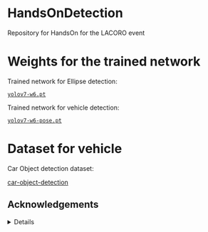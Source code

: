 # HandsOnDetection
Repository for HandsOn for the LACORO event


# Weights for the trained network
Trained network for Ellipse detection:

[`yolov7-w6.pt`](https://drive.google.com/drive/folders/1a0SeBm_Z5mx6LrXm_Mq7Eu_CIDf3JxwJ)

Trained network for vehicle detection:

[`yolov7-w6-pose.pt`](https://drive.google.com/drive/folders/1a0SeBm_Z5mx6LrXm_Mq7Eu_CIDf3JxwJ)

# Dataset for vehicle
Car Object detection dataset: 

[car-object-detection](https://www.kaggle.com/code/balraj98/yolo-v5-car-object-detection/input)

## Acknowledgements

<details>
C.-Y. Wang, A. Bochkovskiy, H.-Y. M. Liao, Yolov7: Trainable bag-of-freebies sets new state-of-the-art
724 for real-time object detectors, in: Proceedings of the IEEE/CVF Conference on Computer Vision and
725 Pattern Recognition, 2023, pp. 7464–7475 

* [https://github.com/WongKinYiu/yolov7](https://github.com/WongKinYiu/yolov7)

</details>
